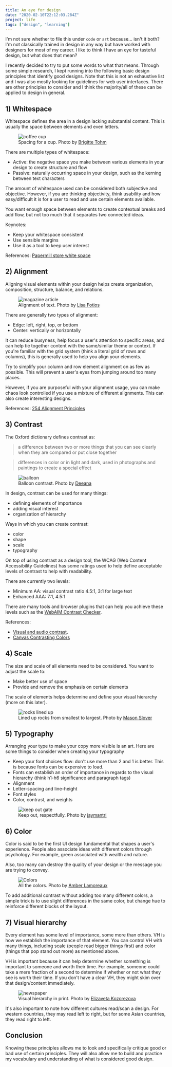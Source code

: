```yaml
---
title: An eye for design
date: "2020-02-10T22:12:03.284Z"
project: life
tags: ["design", "learning"]
---
```


I'm not sure whether to file this under `code` or `art` because... isn't it both? I'm not classically trained in design in any way but have worked with designers for most of my career. I like to think I have an eye for tasteful design, but what does that mean?

I recently decided to try to put some words to what that means. Through some simple research, I kept running into the following basic design principles that identify good designs. Note that this is not an exhaustive list and I was also mostly looking for guidelines for web user interfaces. There are other principles to consider and I think the majority/all of these can be applied to design in general.

## 1) Whitespace

Whitespace defines the area in a design lacking substantial content. This is usually the space between elements and even letters.

<figure>
  <img src="./whitespace.jpg" alt="coffee cup">
  <figcaption>Spacing for a cup. Photo by <a href="https://www.pexels.com/@brigitte-tohm-36757">Brigitte Tohm</a></figcaption>
</figure>

There are multiple types of whitespace:

- Active: the negative space you make between various elements in your design to create structure and flow
- Passive: naturally occurring space in your design, such as the kerning between text characters

The amount of whitespace used can be considered both subjective and objective. However, if you are thinking objectivity, think usability and how easy/difficult it is for a user to read and use certain elements available.

You want enough space between elements to create contextual breaks and add flow, but not too much that it separates two connected ideas.

Keynotes:

- Keep your whitespace consistent
- Use sensible margins
- Use it as a tool to keep user interest

References: [Papermill store white space](https://blog.thepapermillstore.com/design-principles-white-space/)

## 2) Alignment

Aligning visual elements within your design helps create organization, composition, structure, balance, and relations.

<figure>
  <img src="./alignment.jpg" alt="magazine article">
  <figcaption>Alignment of text. Photo by <a href="https://www.pexels.com/@fotios-photos">Lisa Fotios</a></figcaption>
</figure>

There are generally two types of alignment:

- Edge: left, right, top, or bottom
- Center: vertically or horizontally

It can reduce busyness, help focus a user's attention to specific areas, and can help tie together content with the same/similar theme or context. If you're familiar with the grid system (think a literal grid of rows and columns), this is generally used to help you align your elements.

Try to simplify your column and row element alignment on as few as possible. This will prevent a user's eyes from jumping around too many places.

However, if you are purposeful with your alignment usage, you can make chaos look controlled if you use a mixture of different alignments. This can also create interesting designs.

References: [254 Alignment Principles](https://254-online.com/alignment-principle-design/)

## 3) Contrast

The Oxford dictionary defines contrast as:

> a difference between two or more things that you can see clearly when they are compared or put close together

> differences in color or in light and dark, used in photographs and paintings to create a special effect

<figure>
  <img src="./contrast.jpg" alt="balloon">
  <figcaption>Balloon contrast. Photo by <a href="https://www.pexels.com/@deeanacreates">Deeana</a></figcaption>
</figure>

In design, contrast can be used for many things:

- defining elements of importance
- adding visual interest
- organization of hierarchy

Ways in which you can create contrast:

- color
- shape
- scale
- typography

On top of using contrast as a design tool, the WCAG (Web Content Accessibility Guidelines) has some ratings used to help define acceptable levels of contrast to help with readability.

There are currently two levels:

- Minimum AA: visual contrast ratio 4.5:1, 3:1 for large text
- Enhanced AAA: 7:1, 4.5:1

There are many tools and browser plugins that can help you achieve these levels such as the [WebAIM Contrast Checker](https://webaim.org/resources/contrastchecker/).

References:

- [Visual and audio contrast](https://www.w3.org/TR/UNDERSTANDING-WCAG20/visual-audio-contrast-contrast.html).
- [Canvas Contrasting Colors](https://www.canva.com/learn/contrasting-colors/)

## 4) Scale

The size and scale of all elements need to be considered. You want to adjust the scale to:

- Make better use of space
- Provide and remove the emphasis on certain elements

The scale of elements helps determine and define your visual hierarchy (more on this later).

<figure>
  <img src="./scale.jpg" alt="rocks lined up">
  <figcaption>Lined up rocks from smallest to largest. Photo by <a href="https://www.pexels.com/@mason-slover-338133">Mason Slover</a></figcaption>
</figure>

## 5) Typography

Arranging your type to make your copy more visible is an art. Here are some things to consider when creating your typography

- Keep your font choices flow: don't use more than 2 and 1 is better. This is because fonts can be expensive to load.
- Fonts can establish an order of importance in regards to the visual hierarchy (think h1-h6 significance and paragraph tags)
- Alignment
- Letter-spacing and line-height
- Font styles
- Color, contrast, and weights

<figure>
  <img src="./typography.jpg" alt="keep out gate">
  <figcaption>Keep out, respectfully. Photo by <a href="https://www.pexels.com/@jaymantri">jaymantri</a></figcaption>
</figure>

## 6) Color

Color is said to be the first UI design fundamental that shapes a user's experience. People also associate ideas with different colors through psychology. For example, green associated with wealth and nature.

Also, too many can destroy the quality of your design or the message you are trying to convey.

<figure>
  <img src="./color.jpg" alt="Colors">
  <figcaption>All the colors. Photo by <a href="https://www.pexels.com/@amber-elizabeth-art">Amber Lamoreaux</a></figcaption>
</figure>

To add additional contrast without adding too many different colors, a simple trick is to use slight differences in the same color, but change hue to reinforce different blocks of the layout.

## 7) Visual hierarchy

Every element has some level of importance, some more than others. VH is how we establish the importance of that element. You can control VH with many things, including scale (people read bigger things first) and color (things that pop stand out more) as mentioned above.

VH is important because it can help determine whether something is important to someone and worth their time. For example, someone could take a mere fraction of a second to determine if whether or not what they see is worth their time. If you don't have a clear VH, they might skim over that design/content immediately.

<figure>
  <img src="./vh.jpg" alt="newspaper">
  <figcaption>Visual hierarchy in print. Photo by <a href="https://www.pexels.com/@lizakozorezova">Elizaveta Kozorezova</a></figcaption>
</figure>

It's also important to note how different cultures read/scan a design. For western countries, they may read left to right, but for some Asian countries, they read right to left.

## Conclusion

Knowing these principles allows me to look and specifically critique good or bad use of certain principles. They will also allow me to build and practice my vocabulary and understanding of what is considered good design.
